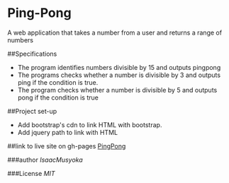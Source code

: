 # Ping-Pong
A web application that takes a number from a user and returns a range of numbers

##Specifications
* The program identifies numbers divisible by 15 and outputs pingpong
* The programs checks whether a number is divisible by 3 and outputs ping if the condition is true.
* The program checks whether a number is divisible by 5 and outputs pong if the condition is true

##Project set-up
* Add bootstrap's cdn  to link HTML with bootstrap.
* Add jquery path to link with HTML


##link to live site on gh-pages
[PingPong](https://isaacmorzy.github.io/Ping-Pong/)

###author
*IsaacMusyoka*

###License
_MIT_
